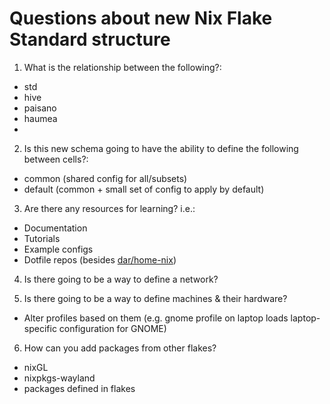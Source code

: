 # Questions about new Nix Flake Standard structure


1. What is the relationship between the following?:

- std
- hive
- paisano
- haumea
- 

2. Is this new schema going to have the ability to define the following between cells?:

- common  (shared config for all/subsets)
- default (common + small set of config to apply by default)


3. Are there any resources for learning? i.e.:
- Documentation
- Tutorials
- Example configs
- Dotfile repos (besides [dar/home-nix](https://gitlab.com/dar/hive-nix))

4. Is there going to be a way to define a network?

5. Is there going to be a way to define machines & their hardware?
- Alter profiles based on them  (e.g. gnome profile on laptop loads laptop-specific configuration for GNOME)

6. How can you add packages from other flakes?
- nixGL
- nixpkgs-wayland
- packages defined in flakes


